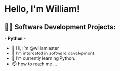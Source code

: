 <h1>Hello, I'm William!

<h2>👨‍💻 Software Development Projects:</h2>
- <b>Python</b>
  - 

- 👋 Hi, I’m @williamlaster
- 👀 I’m interested in software development.
- 🌱 I’m currently learning Python.
- 📫 How to reach me ...

<!---
williamlaster/williamlaster is a ✨ special ✨ repository because its `README.md` (this file) appears on your GitHub profile.
You can click the Preview link to take a look at your changes.
--->
